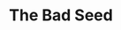 ---
title: The Bad Seed
year: 1962
opening_date: 1962-01-12
closing_date: 1962-01-20
layout: productions
featured_image: 
image_caption:
image_credit:
playbill:
category:
Theatre: Theatre Jacksonville
Venue: Little Theatre
cast:
  Rhoda Penmark: Cathy Perry
  Col. Kenneth Penmark: William Austill, Jr
  Christine Penmark: Peggy Gift
  Monica Breedlove: Jane Porter
  Emory Wages: William Scott Thornton
  Leroy: Roger Pugh
  Miss Fern: Shirley Sandusky
  Reginald Tasker: Chase Ambler
  Mrs. Daigle: Mardie Kelly
  Mr. Daigle: C.D. Cleghorn
  Messenger: Kenneth Landers
  Richard Bravo: Raymond Winstead
crew:
  Director: George Ballis
  Set Designer: Ben Jones
  Scenic Art: Bob Krell
  Technical Work: Pete House
  Sound and Lighting Design: Chase Ambler
  Stage Manager: Kenneth Landers
  Assistant Stage Manager: Jim Hicken
  Lighting: 
    - Norman Freedman
    - Peggy Miller
  Sound: 
    - Wenonah Wells
    - Thea Harrell
  Costumes: Frank Ridge
  Properties: 
    - Gladys Dale
    - Esther Barnes
    - Ann Brown
    - Evelyn Clark
    - Helen Cochran
    - Ruth Perry
    - Edythe Price
    - Lois Taylor
  Make-Up: 
    - Trudi Johnston
    - Carolyn Lieder
  Special Scenic Artist: Bob Krell
  Construction and Painting: 
    - Wenonah Wells
    - Thea Harrell
    - Ira Fink
    - Pete House
    - Joanne House
    - Peggy Miller
    - Gladys Dale
    - Chuck Wells
external_links:
---